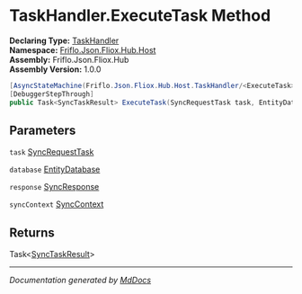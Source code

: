 ﻿<!--  
  <auto-generated>   
    The contents of this file were generated by a tool.  
    Changes to this file may be list if the file is regenerated  
  </auto-generated>   
-->

# TaskHandler.ExecuteTask Method

**Declaring Type:** [TaskHandler](../index.md)  
**Namespace:** [Friflo.Json.Fliox.Hub.Host](../../index.md)  
**Assembly:** Friflo.Json.Fliox.Hub  
**Assembly Version:** 1.0.0

```csharp
[AsyncStateMachine(Friflo.Json.Fliox.Hub.Host.TaskHandler/<ExecuteTask>d__26)]
[DebuggerStepThrough]
public Task<SyncTaskResult> ExecuteTask(SyncRequestTask task, EntityDatabase database, SyncResponse response, SyncContext syncContext);
```

## Parameters

`task`  [SyncRequestTask](../../../Protocol/Tasks/SyncRequestTask/index.md)

`database`  [EntityDatabase](../../EntityDatabase/index.md)

`response`  [SyncResponse](../../../Protocol/SyncResponse/index.md)

`syncContext`  [SyncContext](../../SyncContext/index.md)

## Returns

Task\<[SyncTaskResult](../../../Protocol/Tasks/SyncTaskResult/index.md)\>

___

*Documentation generated by [MdDocs](https://github.com/ap0llo/mddocs)*

